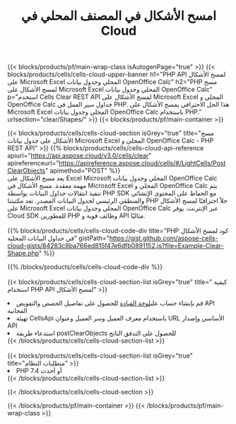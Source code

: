 ﻿---
title:  امسح الأشكال في المصنف المحلي في Cloud
description: Cloud APIs & SDKs لمسح الأشكال على Microsoft Excel & OpenOffice Calc. قم بمسح الأشكال على جداول البيانات المحلية بواسطة Cells Cloud API. تدعم SDK أنواع لغات التطوير. وهي تشمل Android و C# و Go و Java و NodeJS و Perl و PHP و Python و Ruby و swift.
url: /ar/php/clear/shapes/
---
{{< blocks/products/pf/main-wrap-class isAutogenPage="true" >}}
{{< blocks/products/cells/cells-cloud-upper-banner h1="PHP API لمسح الأشكال على Microsoft Excel المحلي وجدول بيانات OpenOffice Calc" h2="PHP مسح لمسح الأشكال على Microsoft Excel المحلي وجدول بيانات OpenOffice Calc" p="استخدم Cells Clear REST API لمسح الأشكال على Microsoft Excel المحلي و OpenOffice Calc جداول سير العمل في PHP. هذا الحل الاحترافي يمسح الأشكال على Microsoft Excel المحلي وجدول بيانات OpenOffice Calc باستخدام PHP." urlsection="clear/Shapes/" >}}
{{< blocks/products/pf/main-container >}}

{{< blocks/products/cells/cells-cloud-section isGrey="true" title="مسح الأشكال على جدول بيانات Microsoft Excel المحلي و OpenOffice Calc - PHP REST API" >}}
{{% blocks/products/cells/cells-cloud-api-reference apiurl="https://api.aspose.cloud/v3.0/cells/clear" apireferenceurl="https://apireference.aspose.cloud/cells/#/LightCells/PostClearObjects" apimethod="POST" %}}
<br/>
يعد مسح الأشكال على Excel Microsoft المحلي وجدول بيانات OpenOffice Calc مهمة معقدة. مسح الأشكال في Microsoft Excel المحلي و OpenOffice Calc يتم تنفيذ انتقالات جداول البيانات بواسطة PHP SDK مع الحفاظ على المحتوى الإنشائي والمنطقي الرئيسي لجدول البيانات المصدر. تعد مكتبتنا PHP حلاً احترافيًا لمسح الأشكال على Microsoft Excel المحلي وجدول بيانات OpenOffice Calc عبر الإنترنت. يوفر Cloud SDK للمطورين PHP وظائف قوية و API مثاليًا.
<br/>
<br/>
{{% blocks/products/cells/cells-cloud-code-div title="PHP كود لمسح الأشكال في جداول البيانات المحلية" gistPath="https://gist.github.com/aspose-cells-cloud-gists/84283c8ba766ed815f47e6dfb0891152.js?file=Example-Clear-Shape.php" %}}
  
{{% /blocks/products/cells/cells-cloud-code-div %}}
<br/>
<br/>
{{< blocks/products/cells/cells-cloud-section-list isGrey="true" title=" كيفية استخدام PHP API لمسح الأشكال" >}}
<li> قم بإنشاء حساب على<a href="https://dashboard.aspose.cloud/">لوحة القيادة</a> للحصول على تفاصيل الحصص والتفويض API المجانية</li>
<li>تهيئة CellsApi باستخدام معرف العميل وسر العميل وعنوان URL الأساسي وإصدار API</li>
<li>استدعاء طريقة postClearObjects للحصول على التدفق الناتج</li>
{{< /blocks/products/cells/cells-cloud-section-list >}}
<br/>
<br/>
{{< blocks/products/cells/cells-cloud-section-list isGrey="true" title="متطلبات النظام" >}}
<li>PHP 7.4 أو أحدث</li>
{{< /blocks/products/cells/cells-cloud-section-list >}}

{{< /blocks/products/cells/cells-cloud-section >}}

{{< /blocks/products/pf/main-container >}}
{{< /blocks/products/pf/main-wrap-class >}}
